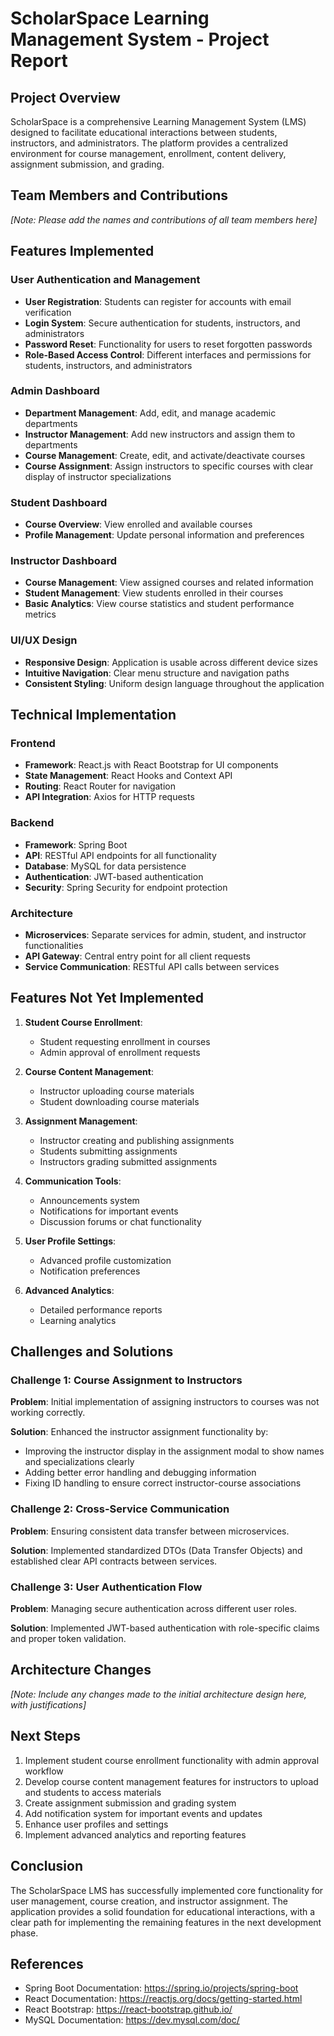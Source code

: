 # ScholarSpace Learning Management System - Project Report

## Project Overview

ScholarSpace is a comprehensive Learning Management System (LMS) designed to facilitate educational interactions between students, instructors, and administrators. The platform provides a centralized environment for course management, enrollment, content delivery, assignment submission, and grading.

## Team Members and Contributions

*[Note: Please add the names and contributions of all team members here]*

## Features Implemented

### User Authentication and Management
- **User Registration**: Students can register for accounts with email verification
- **Login System**: Secure authentication for students, instructors, and administrators
- **Password Reset**: Functionality for users to reset forgotten passwords
- **Role-Based Access Control**: Different interfaces and permissions for students, instructors, and administrators

### Admin Dashboard
- **Department Management**: Add, edit, and manage academic departments
- **Instructor Management**: Add new instructors and assign them to departments
- **Course Management**: Create, edit, and activate/deactivate courses
- **Course Assignment**: Assign instructors to specific courses with clear display of instructor specializations

### Student Dashboard
- **Course Overview**: View enrolled and available courses
- **Profile Management**: Update personal information and preferences

### Instructor Dashboard
- **Course Management**: View assigned courses and related information
- **Student Management**: View students enrolled in their courses
- **Basic Analytics**: View course statistics and student performance metrics

### UI/UX Design
- **Responsive Design**: Application is usable across different device sizes
- **Intuitive Navigation**: Clear menu structure and navigation paths
- **Consistent Styling**: Uniform design language throughout the application

## Technical Implementation

### Frontend
- **Framework**: React.js with React Bootstrap for UI components
- **State Management**: React Hooks and Context API
- **Routing**: React Router for navigation
- **API Integration**: Axios for HTTP requests

### Backend
- **Framework**: Spring Boot
- **API**: RESTful API endpoints for all functionality
- **Database**: MySQL for data persistence
- **Authentication**: JWT-based authentication
- **Security**: Spring Security for endpoint protection

### Architecture
- **Microservices**: Separate services for admin, student, and instructor functionalities
- **API Gateway**: Central entry point for all client requests
- **Service Communication**: RESTful API calls between services

## Features Not Yet Implemented

1. **Student Course Enrollment**:
   - Student requesting enrollment in courses
   - Admin approval of enrollment requests

2. **Course Content Management**:
   - Instructor uploading course materials
   - Student downloading course materials

3. **Assignment Management**:
   - Instructor creating and publishing assignments
   - Students submitting assignments
   - Instructors grading submitted assignments

4. **Communication Tools**:
   - Announcements system
   - Notifications for important events
   - Discussion forums or chat functionality

5. **User Profile Settings**:
   - Advanced profile customization
   - Notification preferences

6. **Advanced Analytics**:
   - Detailed performance reports
   - Learning analytics

## Challenges and Solutions

### Challenge 1: Course Assignment to Instructors
**Problem**: Initial implementation of assigning instructors to courses was not working correctly.

**Solution**: Enhanced the instructor assignment functionality by:
- Improving the instructor display in the assignment modal to show names and specializations clearly
- Adding better error handling and debugging information
- Fixing ID handling to ensure correct instructor-course associations

### Challenge 2: Cross-Service Communication
**Problem**: Ensuring consistent data transfer between microservices.

**Solution**: Implemented standardized DTOs (Data Transfer Objects) and established clear API contracts between services.

### Challenge 3: User Authentication Flow
**Problem**: Managing secure authentication across different user roles.

**Solution**: Implemented JWT-based authentication with role-specific claims and proper token validation.

## Architecture Changes

*[Note: Include any changes made to the initial architecture design here, with justifications]*

## Next Steps

1. Implement student course enrollment functionality with admin approval workflow
2. Develop course content management features for instructors to upload and students to access materials
3. Create assignment submission and grading system
4. Add notification system for important events and updates
5. Enhance user profiles and settings
6. Implement advanced analytics and reporting features

## Conclusion

The ScholarSpace LMS has successfully implemented core functionality for user management, course creation, and instructor assignment. The application provides a solid foundation for educational interactions, with a clear path for implementing the remaining features in the next development phase.

## References

- Spring Boot Documentation: https://spring.io/projects/spring-boot
- React Documentation: https://reactjs.org/docs/getting-started.html
- React Bootstrap: https://react-bootstrap.github.io/
- MySQL Documentation: https://dev.mysql.com/doc/
